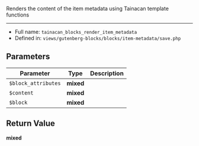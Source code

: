 
Renders the content of the item metadata
using Tainacan template functions

***

* Full name: `tainacan_blocks_render_item_metadata`
* Defined in: `views/gutenberg-blocks/blocks/item-metadata/save.php`

## Parameters

| Parameter           | Type      | Description |
|---------------------|-----------|-------------|
| `$block_attributes` | **mixed** |             |
| `$content`          | **mixed** |             |
| `$block`            | **mixed** |             |

## Return Value

**mixed**
